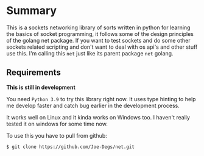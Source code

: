 # Summary
This is a sockets networking library of sorts written in python for learning
the basics of socket programming, it follows some of the design principles
of the golang net package. If you want to test sockets and do some other
sockets related scripting and don't want to deal with os api's and other stuff
use this. I'm calling this `net` just like its parent package `net` golang.

Requirements
------------
__This is still in development__

You need ``Python 3.9`` to try this library right now. It uses type hinting to help
me develop faster and catch bug earlier in the development process.

It works well on Linux and it kinda works on Windows too. I haven't really
tested it on windows for some time now.

To use this you have to pull from github:
    
    $ git clone https://github.com/Joe-Degs/net.git





